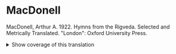 # MacDonell

MacDonell, Arthur A. 1922. Hymns from the Rigveda. Selected and Metrically Translated. "London": Oxford University Press.

<details> <summary>Show coverage of this translation</summary>

`01.001.01` to `01.001.09`  
`01.032.01` to `01.032.15`  
`01.042.01` to `01.042.08`  
`01.042.10`  
`01.050.01` to `01.050.05`  
`01.050.07` to `01.050.10`  
`01.092.04` to `01.092.15`  
`01.113.01` to `01.113.20`  
`01.115.01` to `01.115.06`  
`01.143.01` to `01.143.08`  
`01.154.01` to `01.154.06`  
`01.185.01` to `01.185.11`  
`02.012.01` to `02.012.15`  
`02.027.01` to `02.027.17`  
`02.033.01` to `02.033.15`  
`02.035.01` to `02.035.15`  
`03.059.01` to `03.059.09`  
`04.050.01` to `04.050.02`  
`04.050.04` to `04.050.11`  
`05.083.01` to `05.084.03`  
`06.006.01` to `06.006.07`  
`06.071.01` to `06.071.03`  
`06.071.05` to `06.071.06`  
`07.049.01` to `07.049.04`  
`07.061.01` to `07.061.07`  
`07.083.01` to `07.083.10`  
`07.088.01` to `07.088.07`  
`07.103.01` to `07.103.10`  
`08.007.01` to `08.007.28`  
`08.007.30` to `08.007.36`  
`08.048.01` to `08.048.15`  
`08.071.01` to `08.071.06`  
`09.112.01` to `09.112.03`  
`10.014.01` to `10.014.02`  
`10.014.04` to `10.014.15`  
`10.018.01` to `10.018.13`  
`10.034.01` to `10.034.14`  
`10.071.01` to `10.071.11`  
`10.085.18` to `10.085.19`  
`10.085.26` to `10.085.27`  
`10.085.31` to `10.085.32`  
`10.085.36`  
`10.085.38`  
`10.085.42`  
`10.085.44`  
`10.085.47`  
`10.108.01` to `10.108.11`  
`10.117.01` to `10.117.09`  
`10.127.01` to `10.127.08`  
`10.129.01` to `10.129.07`  
`10.146.01` to `10.146.06`  
`10.168.01` to `10.168.03`

</details>